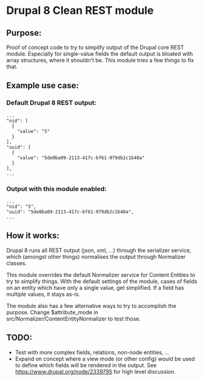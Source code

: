 # Drupal 8 Clean REST module

## Purpose:

Proof of concept code to try to simplify output of the Drupal core REST module.
Especially for single-value fields the default output is bloated with array structures, where it shouldn't be.
This module tries a few things to fix that.

## Example use case:

### Default Drupal 8 REST output:

```
...
"nid": [
  {
    "value": "5"
  }
],
"uuid": [
  {
    "value": "5de0ba09-2113-417c-bf61-979db2c1b40a"
  }
],
...
```

### Output with this module enabled:
```
...
"nid": "5",
"uuid": "5de0ba09-2113-417c-bf61-979db2c1b40a",
...
```

## How it works:

Drupal 8 runs all REST output (json, xml, ...) through the serializer service, which (amongst other things)
normalises the output through Normalizer classes.

This module overrides the default Normalizer service for Content Entities to try to simplify things.
With the default settings of the module, cases of fields on an entity which have only a single value, get simplified. 
If a field has multiple values, it stays as-is.

The module also has a few alternative ways to try to accomplish the purpose. 
Change $attribute_mode in src/Normalizer/ContentEntityNormalizer to test those.

## TODO:

* Test with more complex fields, relations, non-node entities, ...
* Expand on concept where a view mode (or other config) would be used to define which fields will be rendered in the output.
  See https://www.drupal.org/node/2339795 for high level discussion.

